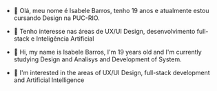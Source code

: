 - 👋 Olá, meu nome é Isabele Barros, tenho 19 anos e atualmente estou cursando Design na PUC-RIO.
- 👀 Tenho interesse nas áreas de UX/UI Design, desenvolvimento full-stack e Inteligência Artificial

- 👋 Hi, my name is Isabele Barros, I'm 19 years old and I'm currently studying Design and Analisys and Development of System.
- 👀 I'm interested in the areas of UX/UI Design, full-stack development and Artificial Intelligence


<!---
IsabeleBarros/IsabeleBarros is a ✨ special ✨ repository because its `README.md` (this file) appears on your GitHub profile.
You can click the Preview link to take a look at your changes.
--->
